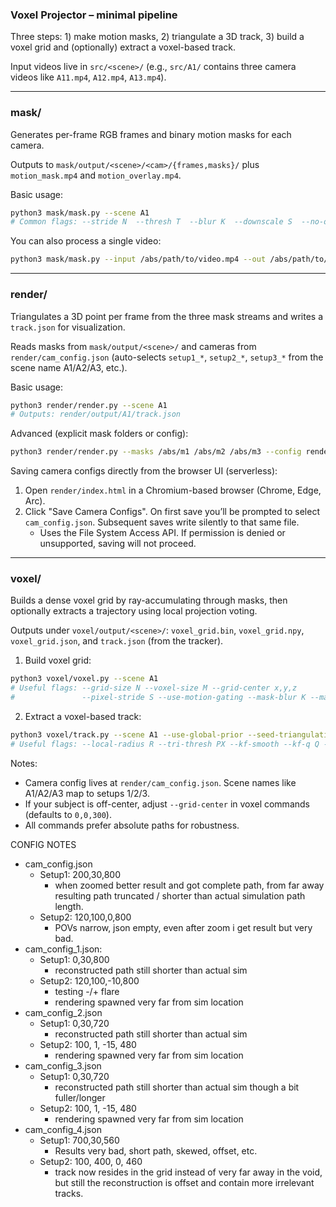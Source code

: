 ### Voxel Projector – minimal pipeline

Three steps: 1) make motion masks, 2) triangulate a 3D track, 3) build a voxel
grid and (optionally) extract a voxel-based track.

Input videos live in `src/<scene>/` (e.g., `src/A1/` contains three camera
videos like `A11.mp4`, `A12.mp4`, `A13.mp4`).

---

### mask/

Generates per-frame RGB frames and binary motion masks for each camera.

Outputs to `mask/output/<scene>/<cam>/{frames,masks}/` plus `motion_mask.mp4`
and `motion_overlay.mp4`.

Basic usage:

```bash
python3 mask/mask.py --scene A1
# Common flags: --stride N  --thresh T  --blur K  --downscale S  --no-overlay
```

You can also process a single video:

```bash
python3 mask/mask.py --input /abs/path/to/video.mp4 --out /abs/path/to/out
```

---

### render/

Triangulates a 3D point per frame from the three mask streams and writes a
`track.json` for visualization.

Reads masks from `mask/output/<scene>/` and cameras from
`render/cam_config.json` (auto-selects `setup1_*`, `setup2_*`, `setup3_*` from
the scene name A1/A2/A3, etc.).

Basic usage:

```bash
python3 render/render.py --scene A1
# Outputs: render/output/A1/track.json
```

Advanced (explicit mask folders or config):

```bash
python3 render/render.py --masks /abs/m1 /abs/m2 /abs/m3 --config render/cam_config.json --out render/output
```

Saving camera configs directly from the browser UI (serverless):

1. Open `render/index.html` in a Chromium-based browser (Chrome, Edge, Arc).
2. Click "Save Camera Configs". On first save you’ll be prompted to select
   `cam_config.json`. Subsequent saves write silently to that same file.
   - Uses the File System Access API. If permission is denied or unsupported,
     saving will not proceed.

---

### voxel/

Builds a dense voxel grid by ray-accumulating through masks, then optionally
extracts a trajectory using local projection voting.

Outputs under `voxel/output/<scene>/`: `voxel_grid.bin`, `voxel_grid.npy`,
`voxel_grid.json`, and `track.json` (from the tracker).

1. Build voxel grid:

```bash
python3 voxel/voxel.py --scene A1
# Useful flags: --grid-size N --voxel-size M --grid-center x,y,z
#               --pixel-stride S --use-motion-gating --mask-blur K --mask-open K
```

2. Extract a voxel-based track:

```bash
python3 voxel/track.py --scene A1 --use-global-prior --seed-triangulation
# Useful flags: --local-radius R --tri-thresh PX --kf-smooth --kf-q Q --kf-r Rm
```

Notes:

- Camera config lives at `render/cam_config.json`. Scene names like A1/A2/A3 map
  to setups 1/2/3.
- If your subject is off-center, adjust `--grid-center` in voxel commands
  (defaults to `0,0,300`).
- All commands prefer absolute paths for robustness.

CONFIG NOTES

- cam_config.json
  - Setup1: 200,30,800
    - when zoomed better result and got complete path, from far away resulting
      path truncated / shorter than actual simulation path length.
  - Setup2: 120,100,0,800
    - POVs narrow, json empty, even after zoom i get result but very bad.
- cam_config_1.json:
  - Setup1: 0,30,800
    - reconstructed path still shorter than actual sim
  - Setup2: 120,100,-10,800
    - testing -/+ flare
    - rendering spawned very far from sim location
- cam_config_2.json
  - Setup1: 0,30,720
    - reconstructed path still shorter than actual sim
  - Setup2: 100, 1, -15, 480
    - rendering spawned very far from sim location
- cam_config_3.json
  - Setup1: 0,30,720
    - reconstructed path still shorter than actual sim though a bit
      fuller/longer
  - Setup2: 100, 1, -15, 480
    - rendering spawned very far from sim location
- cam_config_4.json
  - Setup1: 700,30,560
    - Results very bad, short path, skewed, offset, etc.
  - Setup2: 100, 400, 0, 460
    - track now resides in the grid instead of very far away in the void, but
      still the reconstruction is offset and contain more irrelevant tracks.
